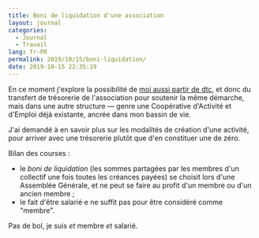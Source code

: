```yaml
---
title: Boni de liquidation d'une association
layout: journal
categories:
  - Journal
  - Travail
lang: fr-FR
permalink: 2019/10/15/boni-liquidation/
date: 2019-10-15 22:35:19
---
```


En ce moment j'explore la possibilité de [moi aussi partir de dtc](/2019/histoires-arrivees-departs/), et donc du transfert de trésorerie de l'association pour soutenir la même démarche, mais dans une autre structure — genre une Coopérative d'Activité et d'Emploi déjà existante, ancrée dans mon bassin de vie.

J'ai demandé à en savoir plus sur les modalités de création d'une activité, pour arriver avec une trésorerie plutôt que d'en constituer une de zéro.

Bilan des courses :

- le _boni de liquidation_ (les sommes partagées par les membres d'un collectif une fois toutes les créances payées) se choisit lors d'une Assemblée Générale, et ne peut se faire au profit d'un membre ou d'un ancien membre ;
- le fait d'être salarié·e ne suffit pas pour être considéré comme "membre".

Pas de bol, je suis _et_ membre _et_ salarié. 